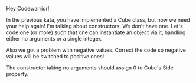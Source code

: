 Hey Codewarrior!

In the previous kata, you have implemented a Cube class, but now we need your help again! I'm talking about constructors. We don't have one. Let's code one (or more) such that one can instantiate an object via it, handling either no arguments or a single integer.

Also we got a problem with negative values. Correct the code so negative values will be switched to positive ones!

The constructor taking no arguments should assign 0 to Cube's Side property.